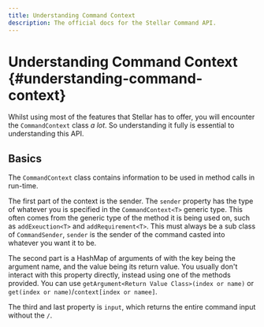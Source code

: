 ```yaml
---
title: Understanding Command Context
description: The official docs for the Stellar Command API.
---
```


# Understanding Command Context {#understanding-command-context}

Whilst using most of the features that Stellar has to offer, you will encounter the `CommandContext` class _a lot_. So understanding it fully is essential to understanding this API.

## Basics

The `CommandContext` class contains information to be used in method calls in run-time.

The first part of the context is the sender. The `sender` property has the type of whatever you is specified in the `CommandContext<T>` generic type. This often comes from the generic type of the method it is being used on, such as `addExeuction<T>` and `addRequirement<T>`. This must always be a sub class of `CommandSender`, `sender` is the sender of the command casted into whatever you want it to be. 

The second part is a HashMap of arguments of with the key being the argument name, and the value being its return value. You usually don't interact with this property directly, instead using one of the methods provided. You can use `getArgument<Return Value Class>(index or name)` or `get(index or name)`/`context[index or namee]`.

The third and last property is `input`, which returns the entire command input without the `/`.